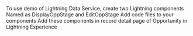 To use demo of Lightning Data Service, create two Lightning components
Named as DisplayOppStage and EditOppStage
Add code files to your components
Add these components in record detail page of Opportunity in Lightning Experience
